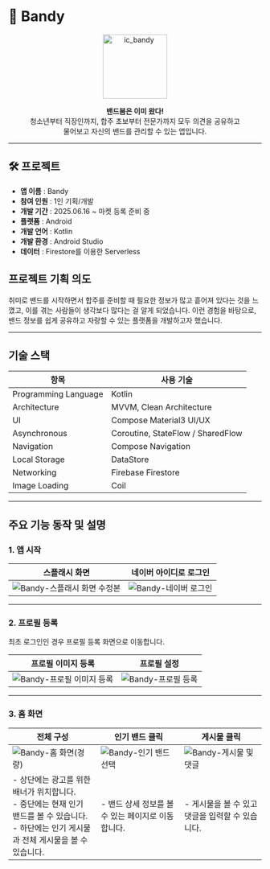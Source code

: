 # 🎸 Bandy
<p align="center">
  <img width="128" height="128" src="https://github.com/user-attachments/assets/3a63f4a8-6c5c-42e5-a388-d0fe9ac1c95d" alt="ic_bandy" />
</p>

<p align="center">
  <strong>밴드붐은 이미 왔다!</strong><br />
  청소년부터 직장인까지, 합주 초보부터 전문가까지 모두 의견을 공유하고<br />
  물어보고 자신의 밴드를 관리할 수 있는 앱입니다.
</p>

---
## 🛠️ 프로젝트
- **앱 이름** : Bandy
- **참여 인원** : 1인 기획/개발
- **개발 기간** : 2025.06.16 ~ 마켓 등록 준비 중
- **플랫폼** : Android  
- **개발 언어** : Kotlin  
- **개발 환경** : Android Studio  
- **데이터** : Firestore를 이용한 Serverless  

## 프로젝트 기획 의도
취미로 밴드를 시작하면서 합주를 준비할 때 필요한 정보가 많고 흩어져 있다는 것을 느꼈고, 이를 겪는 사람들이 생각보다 많다는 걸 알게 되었습니다. 이런 경험을 바탕으로, 밴드 정보를 쉽게 공유하고 자랑할 수 있는 플랫폼을 개발하고자 했습니다.

---  

## 기술 스택
| 항목              | 사용 기술                            |
|-------------------|--------------------------------------|
| Programming Language | Kotlin                              |
| Architecture       | MVVM, Clean Architecture            |
| UI                | Compose Material3 UI/UX             |
| Asynchronous      | Coroutine, StateFlow / SharedFlow   |
| Navigation        | Compose Navigation                  |
| Local Storage     | DataStore                           |
| Networking        | Firebase Firestore                  |
| Image Loading     | Coil                                |

---  

## 주요 기능 동작 및 설명
### 1. 앱 시작
| 스플래시 화면  |  네이버 아이디로 로그인 |
|-------------|-------------------|
|![Bandy-스플래시 화면 수정본](https://github.com/user-attachments/assets/37c34b02-4a13-425f-b7e7-d9afe73fe53c) | ![Bandy-네이버 로그인](https://github.com/user-attachments/assets/c52e1db4-ff55-415e-9f84-0997e5f01970)|
  
---

### 2. 프로필 등록
최초 로그인인 경우 프로필 등록 화면으로 이동합니다.  

|**프로필 이미지 등록**| **프로필 설정** |
|------------------|--------------|
|![Bandy-프로필 이미지 등록](https://github.com/user-attachments/assets/abd371e6-383b-438f-ab14-571aa0ae51b1)|![Bandy-프로필 등록](https://github.com/user-attachments/assets/a06c0485-13ff-4e90-bb76-a3f232e99d2e)|

---

### 3. 홈 화면
|**전체 구성**| **인기 밴드 클릭** | **게시물 클릭** |
|-----------|----------------|---------------|
| ![Bandy-홈 화면(경량)](https://github.com/user-attachments/assets/1fae37c4-d3f6-44c6-97de-92785920dfbd)| ![Bandy-인기 밴드 선택](https://github.com/user-attachments/assets/c21d4354-b0a4-4694-84a7-a8bf16fd3084) | ![Bandy-게시물 및 댓글](https://github.com/user-attachments/assets/6d5cf610-cde6-4972-bd9d-e25c7988840a) |
|- 상단에는 광고를 위한 배너가 위치합니다.<br> - 중단에는 현재 인기 밴드를 볼 수 있습니다. <br> - 하단에는 인기 게시물과 전체 게시물을 볼 수 있습니다. | - 밴드 상세 정보를 볼 수 있는 페이지로 이동합니다. | - 게시물을 볼 수 있고 댓글을 입력할 수 있습니다. |
